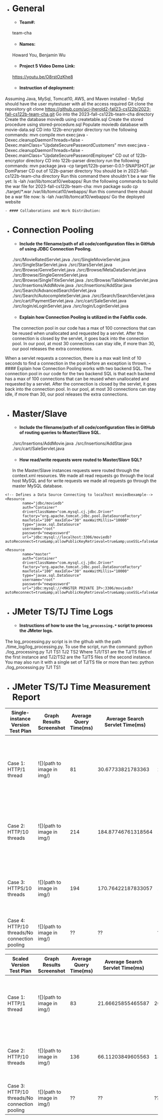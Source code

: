 - # General
    - #### Team#: 
    team-cha
    - #### Names:
    Howard You, Benjamin Wu
    - #### Project 5 Video Demo Link:
    https://youtu.be/O8rstOzKhe8
    - #### Instruction of deployment:
Assuming Java, MySql, Tomcat10, AWS, and Maven installed
    - MySql should have the user mytestuser with all the access required
Git clone the repository 
    git clone https://github.com/uci-jherold2-fall23-cs122b/2023-fall-cs122b-team-cha.git
Go into the 2023-fall-cs122b-team-cha directory
Create the database moviedb using createtable.sql
Create the stored procedure using stored-procedure.sql
Populate moviedb database with movie-data.sql
CD into 122b-encryptor directory run the following commands:
    mvn compile
    mvn exec:java -Dexec.cleanupDaemonThreads=false -Dexec.mainClass="UpdateSecurePasswordCustomers"
    mvn exec:java -Dexec.cleanupDaemonThreads=false -Dexec.mainClass="UpdateSecurePasswordEmployee"
CD out of 122b-encryptor directory
CD into 122b-parser directory run the following commands:
    mvn package
    java -cp target/122b-parser-0.0.1-SNAPSHOT.jar DomParser
CD out of 122b-parser directory
You should be in 2023-fall-cs122b-team-cha directory
Run this command there shouldn't be a war file yet:
    ls -lah /var/lib/tomcat10/webapps/
Run the following commands to build the war file for 2023-fall-cs122b-team-cha:
    mvn package
    sudo cp ./target/*.war /var/lib/tomcat10/webapps/
Run this command there should be a war file now:
    ls -lah /var/lib/tomcat10/webapps/
Go the deployed website
    

    - #### Collaborations and Work Distribution:

  
- # Connection Pooling
    - #### Include the filename/path of all code/configuration files in GitHub of using JDBC Connection Pooling.
  ./src/MovieRatedServlet.java
  ./src/SingleMovieServlet.java
  ./src/SingleStarServlet.java
  ./src/StarsServlet.java
  ./src/Browse/GenreServlet.java
  ./src/Browse/MetaDataServlet.java
  ./src/Browse/SingleGenreServlet.java
  ./src/Browse/SingleTitleServlet.java
  ./src/Browse/TableNameServlet.java
  ./src/Insertions/AddMovie.java
  ./src/Insertions/AddStar.java
  ./src/Search/AdvancedSearchServlet.java
  ./src/Search/AutocompleteServlet.java
  ./src/Search/SearchServlet.java
  ./src/cart/PaymentServlet.java
  ./src/cart/SaleServlet.java
  ./src/login/eLoginServlet.java
  ./src/login/LoginServlet.java
    - #### Explain how Connection Pooling is utilized in the Fabflix code.
    The connection pool in our code has a max of 100 connections that can be reused when unallocated and requested by a servlet. After the connection is closed by the servlet, it goes back into the connection pool. In our pool, at most 30 connections can stay idle, if more than 30, our pool releases the extra connections.

When a servlet requests a connection, there is a max wait limit of 10 seconds to find a connection in the pool before an exception is thrown.
    - #### Explain how Connection Pooling works with two backend SQL.
    The connection pool in our code for the two backend SQL is that each backend has a max of 100 connections that can be reused when unallocated and requested by a servlet. After the connection is closed by the servlet, it goes back into the connection pool. In our pool, at most 30 connections can stay idle, if more than 30, our pool releases the extra connections.

    

- # Master/Slave
    - #### Include the filename/path of all code/configuration files in GitHub of routing queries to Master/Slave SQL.
  ./src/Insertions/AddMovie.java
  ./src/Insertions/AddStar.java
  ./src/cart/SaleServlet.java
    - #### How read/write requests were routed to Master/Slave SQL?
    In the Master/Slave instances requests were routed through the context.xml resources. We made all read requests go through the local host MySQL and for write requests we made all requests go through the master MySQL database.
 
    <?xml version="1.0" encoding="UTF-8"?>

<Context>

    <!-- Defines a Data Source Connecting to localhost moviedbexample-->
    <Resource
            name="jdbc/moviedb"
            auth="Container"
            driverClassName="com.mysql.cj.jdbc.Driver"
            factory="org.apache.tomcat.jdbc.pool.DataSourceFactory"
            maxTotal="100" maxIdle="30" maxWaitMillis="10000"
            type="javax.sql.DataSource"
            username="root"
            password="newpassword"
            url="jdbc:mysql://localhost:3306/moviedb?autoReconnect=true&amp;allowPublicKeyRetrieval=true&amp;useSSL=false&amp;cachePrepStmts=true"/>

    <Resource
            name="master"
            auth="Container"
            driverClassName="com.mysql.cj.jdbc.Driver"
            factory="org.apache.tomcat.jdbc.pool.DataSourceFactory"
            maxTotal="100" maxIdle="30" maxWaitMillis="10000"
            type="javax.sql.DataSource"
            username="root"
            password="newpassword"
            url="jdbc:mysql://<MASTER PRIVATE IP>:3306/moviedb?autoReconnect=true&amp;allowPublicKeyRetrieval=true&amp;useSSL=false&amp;cachePrepStmts=true"/>


</Context>
    

- # JMeter TS/TJ Time Logs
    - #### Instructions of how to use the `log_processing.*` script to process the JMeter logs.
The log_processing.py script is in the github with the path ./time_log/log_processing.py. To use the script, run the command: python ./log_processing.py TJ1 TS1 TJ2 TS2
Where TJ1/TS1 are the TJ/TS files of the first instance and TJ2/TS2 are the TJ/TS files of the second instance. You may also run it with a single set of TJ/TS file or more than two:
python ./log_processing.py TJ1 TS1

- # JMeter TS/TJ Time Measurement Report

| **Single-instance Version Test Plan**          | **Graph Results Screenshot** | **Average Query Time(ms)** | **Average Search Servlet Time(ms)** | **Average JDBC Time(ms)** | **Analysis** |
|------------------------------------------------|------------------------------|----------------------------|-------------------------------------|---------------------------|--------------|
| Case 1: HTTP/1 thread                          | ![](path to image in img/)   | 81                        | 30.67733821783363                   |  20.420948128266506      | It seems like servlet time takes most of the query time when querying.           |
| Case 2: HTTP/10 threads                        | ![](path to image in img/)   | 214                        |   184.87746761318564                 |  18.384260016846852         | The time for search servlet is the majority of the query time.            |
| Case 3: HTTPS/10 threads                       | ![](path to image in img/)   | 194                         | 170.76422187833057                  | 18.61608283533758          | The time for search servlet is the majority of the query time.           |
| Case 4: HTTP/10 threads/No connection pooling  | ![](path to image in img/)   | ??                         | ??                                  | ??                        | ??           |

| **Scaled Version Test Plan**                   | **Graph Results Screenshot** | **Average Query Time(ms)** | **Average Search Servlet Time(ms)** | **Average JDBC Time(ms)** | **Analysis** |
|------------------------------------------------|------------------------------|----------------------------|-------------------------------------|---------------------------|--------------|
| Case 1: HTTP/1 thread                          | ![](path to image in img/)   | 83                         |  21.66625855465587                  | 20.44821045237588         | The time for both JDBC and Servlet are roughly the same.           |
| Case 2: HTTP/10 threads                        | ![](path to image in img/)   | 136                        | 66.11203849605563                  | 13.458691226781067        | The time for Servlet is the majority of the query time.           |
| Case 3: HTTP/10 threads/No connection pooling  | ![](path to image in img/)   | ??                         | ??                                  | ??                        | ??           |

